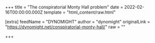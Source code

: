 
+++
title = "The conspiratorial Monty Hall problem"
date = 2022-02-16T00:00:00.000Z
template = "html_content/raw.html"

[extra]
feedName = "DYNOMIGHT"
author = "dynomight"
originalLink = "https://dynomight.net/conspiratorial-monty-hall/"
raw = ""

+++

